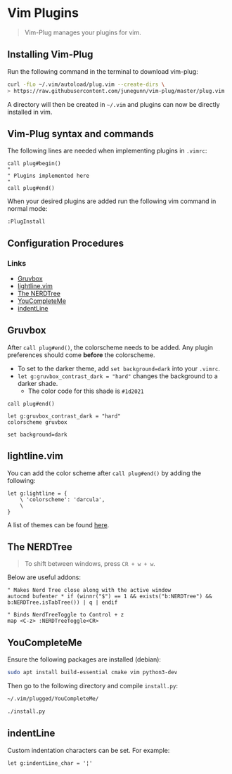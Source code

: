 # Vim Plugins

> Vim-Plug manages your plugins for vim.

## Installing Vim-Plug 

Run the following command in the terminal to download vim-plug:

```bash
curl -fLo ~/.vim/autoload/plug.vim --create-dirs \
> https://raw.githubusercontent.com/junegunn/vim-plug/master/plug.vim
```

A directory will then be created in `~/.vim` and plugins can now be directly installed in vim.

## Vim-Plug syntax and commands

The following lines are needed when implementing plugins in `.vimrc`:

```vim
call plug#begin()
"
" Plugins implemented here
"
call plug#end()
```

When your desired plugins are added run the following vim command in normal mode:

```vim
:PlugInstall
```

## Configuration Procedures

### Links
- [Gruvbox](https://github.com/morhetz/gruvbox)
- [lightline.vim](https://github.com/itchyny/lightline.vim)
- [The NERDTree](https://github.com/preservim/nerdtree)
- [YouCompleteMe](https://github.com/ycm-core/YouCompleteMe)
- [indentLine](https://github.com/Yggdroot/indentLine)


## Gruvbox
After `call plug#end()`, the colorscheme needs to be added. Any plugin preferences should come **before** the colorscheme.

- To set to the darker theme, add `set background=dark` into your `.vimrc`. 
- `let g:gruvbox_contrast_dark = "hard"` changes the background to a darker shade. 
    - The color code for this shade is `#1d2021`

```vim
call plug#end()

let g:gruvbox_contrast_dark = "hard"
colorscheme gruvbox

set background=dark
```

## lightline.vim

You can add the color scheme after `call plug#end()` by adding the following:

```vim
let g:lightline = {
    \ 'colorscheme': 'darcula',
    \
}
```

A list of themes can be found [here](https://github.com/itchyny/lightline.vim/blob/master/colorscheme.md).

## The NERDTree

> To shift between windows, press `CR + w + w`. 

Below are useful addons:

```vim
" Makes Nerd Tree close along with the active window
autocmd bufenter * if (winnr("$") == 1 && exists("b:NERDTree") && b:NERDTree.isTabTree()) | q | endif

" Binds NerdTreeToggle to Control + z
map <C-z> :NERDTreeToggle<CR>
```

## YouCompleteMe

Ensure the following packages are installed (debian):

```bash
sudo apt install build-essential cmake vim python3-dev
```

Then go to the following directory and compile `install.py`:

```bash
~/.vim/plugged/YouCompleteMe/

./install.py
```

## indentLine

Custom indentation characters can be set. For example:

```vim
let g:indentLine_char = '¦'
```